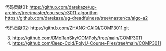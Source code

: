 代码贡献01: https://github.com/darekaze/ug-archive/tree/master/courses/c3011-algorithm
            https://github.com/darekaze/ug-dreadfulness/tree/master/cs/algo-a2

代码贡献02: https://github.com/ZHANG-CAIQI/COMP3011.git

3. https://github.com/DMoRanSky/COMPoly/tree/main/COMP3011
4. https://github.com/Deep-Cold/PolyU-Course-Files/tree/main/COMP3011
